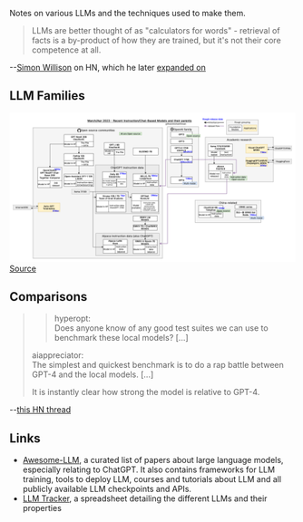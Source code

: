 Notes on various LLMs and the techniques used to make them.

>LLMs are better thought of as "calculators for words" - retrieval of facts is a by-product of how they are trained, but it's not their core competence at all.

--[Simon Willison](https://news.ycombinator.com/item?id=35396372) on HN, which he later [expanded on](https://simonwillison.net/2023/Apr/2/calculator-for-words/)

## LLM Families

![](https://raw.githubusercontent.com/pavo-etc/llm-family-tree/master/LLMfamily.drawio.png)  
[Source](https://github.com/pavo-etc/llm-family-tree)

## Comparisons 

>>hyperopt:  
>>Does anyone know of any good test suites we can use to benchmark these local models? \[...\]
>
>aiappreciator:  
>The simplest and quickest benchmark is to do a rap battle between GPT-4 and the local models. \[...\]
>
>It is instantly clear how strong the model is relative to GPT-4.

--[this HN thread](https://news.ycombinator.com/item?id=35349853)

## Links

- [Awesome-LLM](https://github.com/Hannibal046/Awesome-LLM), a curated list of papers about large language models, especially relating to ChatGPT. It also contains frameworks for LLM training, tools to deploy LLM, courses and tutorials about LLM and all publicly available LLM checkpoints and APIs.
- [LLM Tracker](https://docs.google.com/spreadsheets/d/1kT4or6b0Fedd-W_jMwYpb63e1ZR3aePczz3zlbJW-Y4), a spreadsheet detailing the different LLMs and their properties